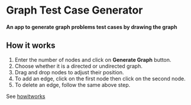 # Graph Test Case Generator

#### An app to generate graph problems test cases by drawing the graph


How it works
------------

1. Enter the number of nodes and click on **Generate Graph** button.
2. Choose whether it is a directed or undirected graph.
3. Drag and drop nodes to adjust their position.
4. To add an edge, click on the first node then click on the second node.
5. To delete an edge, follow the same above step.

See [howitworks](howitworks.html)

